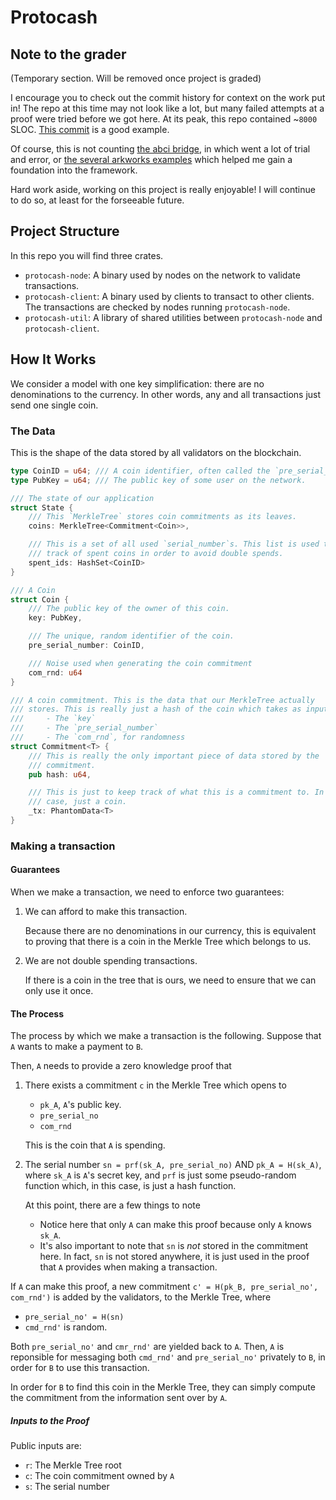 # Protocash

## Note to the grader

(Temporary section. Will be removed once project is graded)

I encourage you to check out the commit history for context on the work put in!
The repo at this time may not look like a lot, but many failed attempts at a
proof were tried before we got here. At its peak, this repo contained ~`8000`
SLOC. [This
commit](https://github.com/llGaetanll/protocash/tree/46485afc2209190d7b86d68d4b2bf2066460ea98)
is a good example.

Of course, this is not counting [the abci bridge](https://github.com/llGaetanll/tower-abci), in which went a lot of trial
and error, or [the several arkworks
examples](https://github.com/llGaetanll/arkworks-tests) which helped me gain a
foundation into the framework.

Hard work aside, working on this project is really enjoyable! I will
continue to do so, at least for the forseeable future.


## Project Structure

In this repo you will find three crates.
- `protocash-node`: A binary used by nodes on the network to validate
   transactions.
- `protocash-client`: A binary used by clients to transact to other clients.
  The transactions are checked by nodes running `protocash-node`.
- `protocash-util`: A library of shared utilities between `protocash-node` and
  `protocash-client`.

## How It Works

We consider a model with one key simplification: there are no denominations to
the currency. In other words, any and all transactions just send one single
coin.

### The Data

This is the shape of the data stored by all validators on the blockchain.

```rs
type CoinID = u64; /// A coin identifier, often called the `pre_serial_number`.
type PubKey = u64; /// The public key of some user on the network.

/// The state of our application
struct State {
    /// This `MerkleTree` stores coin commitments as its leaves.
    coins: MerkleTree<Commitment<Coin>>,

    /// This is a set of all used `serial_number`s. This list is used to keep
    /// track of spent coins in order to avoid double spends.
    spent_ids: HashSet<CoinID>
}

/// A Coin
struct Coin {
    /// The public key of the owner of this coin.
    key: PubKey,

    /// The unique, random identifier of the coin.
    pre_serial_number: CoinID,

    /// Noise used when generating the coin commitment
    com_rnd: u64
}

/// A coin commitment. This is the data that our MerkleTree actually
/// stores. This is really just a hash of the coin which takes as input
///     - The `key`
///     - The `pre_serial_number`
///     - The `com_rnd`, for randomness
struct Commitment<T> {
    /// This is really the only important piece of data stored by the
    /// commitment.
    pub hash: u64,

    /// This is just to keep track of what this is a commitment to. In this
    /// case, just a coin.
    _tx: PhantomData<T>
}
```

### Making a transaction

#### Guarantees

When we make a transaction, we need to enforce two guarantees:
1. We can afford to make this transaction.

    Because there are no denominations in our currency, this is equivalent to
    proving that there is a coin in the Merkle Tree which belongs to us.

2. We are not double spending transactions.

    If there is a coin in the tree that is ours, we need to ensure that we can
    only use it once.

#### The Process

The process by which we make a transaction is the following. Suppose that `A`
wants to make a payment to `B`.

Then, `A` needs to provide a zero knowledge proof that

1. There exists a commitment `c` in the Merkle Tree which opens to
      - `pk_A`, `A`'s public key.
      - `pre_serial_no`
      - `com_rnd`
   
   This is the coin that `A` is spending.

2. The serial number `sn = prf(sk_A, pre_serial_no)` AND `pk_A = H(sk_A)`, where
   `sk_A` is `A`'s secret key, and `prf` is just some pseudo-random function
   which, in this case, is just a hash function.

   At this point, there are a few things to note
   - Notice here that only `A` can make this proof because only `A` knows `sk_A`.
   - It's also important to note that `sn` is *not* stored in the commitment here.
     In fact, `sn` is not stored anywhere, it is just used in the proof that `A`
     provides when making a transaction.

If `A` can make this proof, a new commitment `c' = H(pk_B, pre_serial_no',
com_rnd')` is added by the validators, to the Merkle Tree, where
- `pre_serial_no' = H(sn)`
- `cmd_rnd'` is random.

Both `pre_serial_no'` and `cmr_rnd'` are yielded back to `A`. Then, `A` is
reponsible for messaging both `cmd_rnd'` and `pre_serial_no'` privately to `B`,
in order for `B` to use this transaction.

In order for `B` to find this coin in the Merkle Tree, they can simply compute
the commitment from the information sent over by `A`.

##### Inputs to the Proof

Public inputs are:
- `r`: The Merkle Tree root
- `c`: The coin commitment owned by `A`
- `s`: The serial number

<!-- ##### Questions -->
<!---->
<!-- 1. Assuming that users keep their `pre_serial_number`s private, what's the point -->
<!--    of `com_rnd`? People still can't open commitments unless they know *both* the -->
<!--    public key and the `pre_serial_number` associated with the commitment. -->
<!---->
<!-- 2. If `A` pays `B` via a commitment `c'`, I now completely understand how *both* -->
<!--    `A` and `B` are able to open `c'`, but how *only* `B` can spend it.  -->
<!---->
<!--    My issue now is with `A` tracking when `B` spends `c'`. When `B` wants to spend -->
<!--    `c'`, it makes a proof that it knows `c'` and that `pk_B = H(sk_B)`. So far so -->
<!--    good. The problem now is that `B` needs to reveal a serial_number to avoid -->
<!--    the double spending problem. -->
<!---->
<!--    - If `B` reveals `pre_serial_number'`, then of course `A` knows it, and so `A` -->
<!--      can track `B`. -->
<!---->
<!--    - If `B` reveals `sn' = prf(sk_B, pre_serial_number')`, I now worry that, if `B` -->
<!--      has evil intentions, it could lie and reveal a made-up serial number `sn'` -->
<!--      everytime, and so re-use `c'` over and over again. After all, `B` is the only -->
<!--      one to know `sk_B`, so it could pass off `sn_i = prf(sk_B, pre_serial_number_i)` -->
<!--      as just a different and made-up `pre_serial_number_i` everytime. -->
